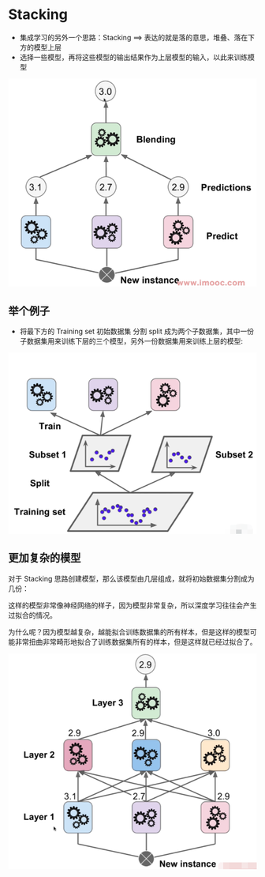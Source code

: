 # Stacking

- 集成学习的另外一个思路：Stacking ==> 表达的就是落的意思，堆叠、落在下方的模型上层
- 选择一些模型，再将这些模型的输出结果作为上层模型的输入，以此来训练模型

![image-20220513014702440](07-Stacking.assets/image-20220513014702440.png)



## 举个例子

- 将最下方的 Training set 初始数据集 分割 split 成为两个子数据集，其中一份子数据集用来训练下层的三个模型，另外一份数据集用来训练上层的模型:

![image-20220513014945882](07-Stacking.assets/image-20220513014945882.png)



## 更加复杂的模型

对于 Stacking 思路创建模型，那么该模型由几层组成，就将初始数据集分割成为几份：

这样的模型非常像神经网络的样子，因为模型非常复杂，所以深度学习往往会产生过拟合的情况。

为什么呢？因为模型越复杂，越能拟合训练数据集的所有样本，但是这样的模型可能非常扭曲非常畸形地拟合了训练数据集所有的样本，但是这样就已经过拟合了。

![image-20220513015250062](07-Stacking.assets/image-20220513015250062.png)